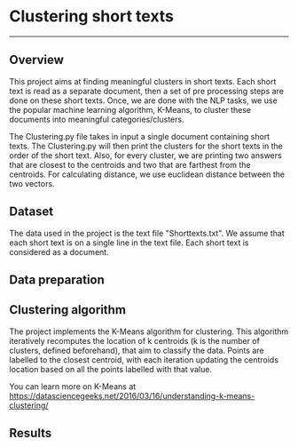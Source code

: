 # Clustering short texts
___________________________________________

## Overview

This project aims at finding meaningful clusters in short texts. Each short text is read as a separate document, then a set of pre processing steps are done on these short texts. Once, we are done with the NLP tasks, we use the popular machine learning algorithm, K-Means, to cluster these documents into meaningful categories/clusters.

The Clustering.py file takes in input a single document containing short texts.  The Clustering.py will then print the clusters for the short texts in the order of the short text. Also, for every cluster, we are printing two answers that are closest to the centroids and two that are farthest from the centroids. For calculating distance, we use euclidean distance between the two vectors.

## Dataset

The data used in the project is the text file "Shorttexts.txt". We assume that each short text is on a single line in the text file. Each short text is considered as a document.

## Data preparation

## Clustering algorithm

The project implements the K-Means algorithm for clustering. This algorithm iteratively recomputes the location of k centroids (k is the number of clusters, defined beforehand), that aim to classify the data. Points are labelled to the closest centroid, with each iteration updating the centroids location based on all the points labelled with that value.

You can learn more on K-Means at https://datasciencegeeks.net/2016/03/16/understanding-k-means-clustering/

## Results










